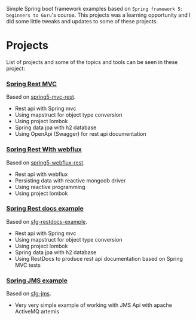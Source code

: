 Simple Spring boot framework examples based on `Spring framework 5: beginners to Guru`'s course. This projects was a learning opportunity and I did some little tweaks and updates to some of these projects.

# Projects
List of projects and some of the topics and tools can be seen in these project:

### **[Spring Rest MVC](/spring%20rest%20mvc)**
Based on [spring5-mvc-rest](https://github.com/springframeworkguru/spring5-mvc-rest). 
- Rest api with Spring mvc
- Using mapstruct for object type conversion
- Using project lombok
- Spring data jpa with h2 database
- Using OpenApi (Swagger) for rest api documentation

### **[Spring Rest With webflux](/spring%20webflux%20rest)**
Based on [spring5-webflux-rest](https://github.com/springframeworkguru/spring5-webflux-rest).
- Rest api with webflux
- Persisting data with reactive mongodb driver
- Using reactive programming
- Using project lombok

### **[Spring Rest docs example](/spring-rest-docs-example)**
Based on [sfg-restdocs-example](https://github.com/springframeworkguru/sfg-restdocs-example).
- Rest api with Spring mvc
- Using mapstruct for object type conversion
- Using project lombok
- Spring data jpa with h2 database
- Using RestDocs to produce rest api documentation based on Spring MVC tests

### **[Spring JMS example](/spring-jms)**
Based on [sfg-jms](https://github.com/springframeworkguru/sfg-jms).
- Very very simple example of working with JMS Api with apache ActiveMQ artemis 